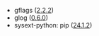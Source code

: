 - gflags ([2.2.2](https://github.com/gflags/gflags/releases/tag/v2.2.2))
- glog ([0.6.0](https://github.com/google/glog/releases/tag/v0.6.0))
- sysext-python: pip ([24.1.2](https://github.com/pypa/pip/blob/24.1.2/NEWS.rst))
